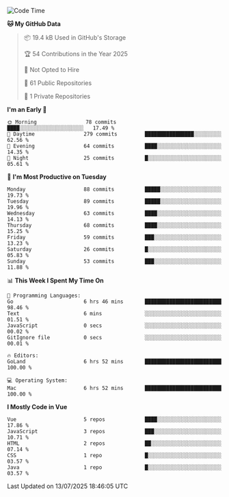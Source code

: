 <!--START_SECTION:waka-->
![Code Time](http://img.shields.io/badge/Code%20Time-1%2C475%20hrs%2036%20mins-blue)

**🐱 My GitHub Data** 

> 📦 19.4 kB Used in GitHub's Storage 
 > 
> 🏆 54 Contributions in the Year 2025
 > 
> 🚫 Not Opted to Hire
 > 
> 📜 61 Public Repositories 
 > 
> 🔑 1 Private Repositories 
 > 
**I'm an Early 🐤** 

```text
🌞 Morning                78 commits          ████░░░░░░░░░░░░░░░░░░░░░   17.49 % 
🌆 Daytime                279 commits         ████████████████░░░░░░░░░   62.56 % 
🌃 Evening                64 commits          ████░░░░░░░░░░░░░░░░░░░░░   14.35 % 
🌙 Night                  25 commits          █░░░░░░░░░░░░░░░░░░░░░░░░   05.61 % 
```
📅 **I'm Most Productive on Tuesday** 

```text
Monday                   88 commits          █████░░░░░░░░░░░░░░░░░░░░   19.73 % 
Tuesday                  89 commits          █████░░░░░░░░░░░░░░░░░░░░   19.96 % 
Wednesday                63 commits          ████░░░░░░░░░░░░░░░░░░░░░   14.13 % 
Thursday                 68 commits          ████░░░░░░░░░░░░░░░░░░░░░   15.25 % 
Friday                   59 commits          ███░░░░░░░░░░░░░░░░░░░░░░   13.23 % 
Saturday                 26 commits          █░░░░░░░░░░░░░░░░░░░░░░░░   05.83 % 
Sunday                   53 commits          ███░░░░░░░░░░░░░░░░░░░░░░   11.88 % 
```


📊 **This Week I Spent My Time On** 

```text
💬 Programming Languages: 
Go                       6 hrs 46 mins       █████████████████████████   98.46 % 
Text                     6 mins              ░░░░░░░░░░░░░░░░░░░░░░░░░   01.51 % 
JavaScript               0 secs              ░░░░░░░░░░░░░░░░░░░░░░░░░   00.02 % 
GitIgnore file           0 secs              ░░░░░░░░░░░░░░░░░░░░░░░░░   00.01 % 

🔥 Editors: 
GoLand                   6 hrs 52 mins       █████████████████████████   100.00 % 

💻 Operating System: 
Mac                      6 hrs 52 mins       █████████████████████████   100.00 % 
```

**I Mostly Code in Vue** 

```text
Vue                      5 repos             ████░░░░░░░░░░░░░░░░░░░░░   17.86 % 
JavaScript               3 repos             ███░░░░░░░░░░░░░░░░░░░░░░   10.71 % 
HTML                     2 repos             ██░░░░░░░░░░░░░░░░░░░░░░░   07.14 % 
CSS                      1 repo              █░░░░░░░░░░░░░░░░░░░░░░░░   03.57 % 
Java                     1 repo              █░░░░░░░░░░░░░░░░░░░░░░░░   03.57 % 
```




 Last Updated on 13/07/2025 18:46:05 UTC
<!--END_SECTION:waka-->
